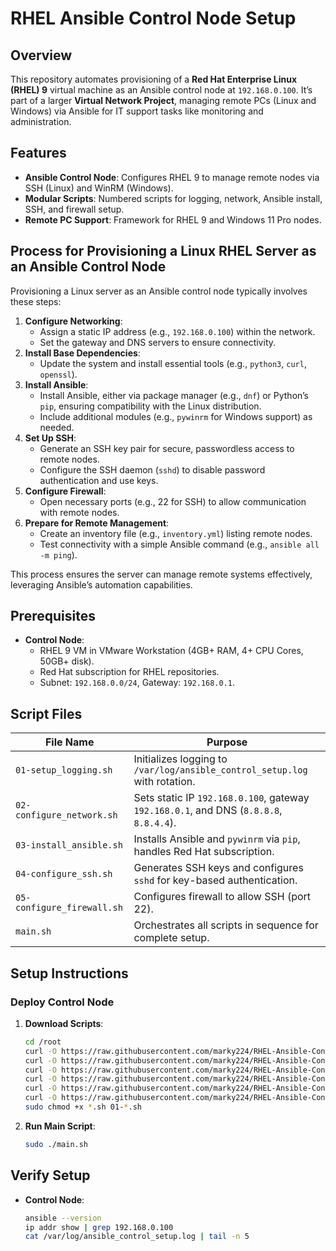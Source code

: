 # RHEL Ansible Control Node Setup

## Overview
This repository automates provisioning of a **Red Hat Enterprise Linux (RHEL) 9** virtual machine as an Ansible control node at `192.168.0.100`. It’s part of a larger **Virtual Network Project**, managing remote PCs (Linux and Windows) via Ansible for IT support tasks like monitoring and administration.

## Features
- **Ansible Control Node**: Configures RHEL 9 to manage remote nodes via SSH (Linux) and WinRM (Windows).
- **Modular Scripts**: Numbered scripts for logging, network, Ansible install, SSH, and firewall setup.
- **Remote PC Support**: Framework for RHEL 9 and Windows 11 Pro nodes.

## Process for Provisioning a Linux RHEL Server as an Ansible Control Node
Provisioning a Linux server as an Ansible control node typically involves these steps:

1. **Configure Networking**:
   - Assign a static IP address (e.g., `192.168.0.100`) within the network.
   - Set the gateway and DNS servers to ensure connectivity.
2. **Install Base Dependencies**:
   - Update the system and install essential tools (e.g., `python3`, `curl`, `openssl`).
3. **Install Ansible**:
   - Install Ansible, either via package manager (e.g., `dnf`) or Python’s `pip`, ensuring compatibility with the Linux distribution.
   - Include additional modules (e.g., `pywinrm` for Windows support) as needed.
4. **Set Up SSH**:
   - Generate an SSH key pair for secure, passwordless access to remote nodes.
   - Configure the SSH daemon (`sshd`) to disable password authentication and use keys.
5. **Configure Firewall**:
   - Open necessary ports (e.g., 22 for SSH) to allow communication with remote nodes.
6. **Prepare for Remote Management**:
   - Create an inventory file (e.g., `inventory.yml`) listing remote nodes.
   - Test connectivity with a simple Ansible command (e.g., `ansible all -m ping`).

This process ensures the server can manage remote systems effectively, leveraging Ansible’s automation capabilities.

## Prerequisites
- **Control Node**:
  - RHEL 9 VM in VMware Workstation (4GB+ RAM, 4+ CPU Cores, 50GB+ disk).
  - Red Hat subscription for RHEL repositories.
  - Subnet: `192.168.0.0/24`, Gateway: `192.168.0.1`.

## Script Files

| File Name                  | Purpose                                                                 |
|----------------------------|-------------------------------------------------------------------------|
| `01-setup_logging.sh`      | Initializes logging to `/var/log/ansible_control_setup.log` with rotation. |
| `02-configure_network.sh`  | Sets static IP `192.168.0.100`, gateway `192.168.0.1`, and DNS (`8.8.8.8`, `8.8.4.4`). |
| `03-install_ansible.sh`    | Installs Ansible and `pywinrm` via `pip`, handles Red Hat subscription. |
| `04-configure_ssh.sh`      | Generates SSH keys and configures `sshd` for key-based authentication.  |
| `05-configure_firewall.sh` | Configures firewall to allow SSH (port 22).                             |
| `main.sh`                  | Orchestrates all scripts in sequence for complete setup.                |

## Setup Instructions

### Deploy Control Node
1. **Download Scripts**:
   ```bash
   cd /root
   curl -O https://raw.githubusercontent.com/marky224/RHEL-Ansible-Control-Node/main/deploy/main.sh
   curl -O https://raw.githubusercontent.com/marky224/RHEL-Ansible-Control-Node/main/deploy/01-setup_logging.sh
   curl -O https://raw.githubusercontent.com/marky224/RHEL-Ansible-Control-Node/main/deploy/02-configure_network.sh
   curl -O https://raw.githubusercontent.com/marky224/RHEL-Ansible-Control-Node/main/deploy/03-install_ansible.sh
   curl -O https://raw.githubusercontent.com/marky224/RHEL-Ansible-Control-Node/main/deploy/04-configure_ssh.sh
   curl -O https://raw.githubusercontent.com/marky224/RHEL-Ansible-Control-Node/main/deploy/05-configure_firewall.sh
   sudo chmod +x *.sh 01-*.sh
   ```

2. **Run Main Script**:
   ```bash
   sudo ./main.sh
   ```
## Verify Setup
-  **Control Node**:
   ```bash
   ansible --version
   ip addr show | grep 192.168.0.100
   cat /var/log/ansible_control_setup.log | tail -n 5
   ```
